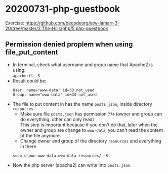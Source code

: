 # 20200731-php-guestbook
Exercise: https://github.com/becodeorg/atw-lamarr-3-20/tree/master/2.The-Hills/php/5.php-guestbook

## Permission denied proplem when using file_put_content
- In terminal, check what username and group name that Apache2 is using:
<br>`apachectl -S`
- Result could be:<br>
  ```
  User: name="www-data" id=33 not_used
  Group: name="www-data" id=33 not_used
  ```
- The file to put content in has the name `posts.json`, inside directory `resources`
  - Make sure file `posts.json` has permission `774` (owner and group can do everything, other can only read)
    <br> This step is important because if you don't do that, later when the owner and group are change to `www-data`, you can't read the content of the file anymore.
  - Change owner and group of the directory `resources` and everything in there
  ```
  sudo chown www-data:www-data resources/ -R
  ```
- Now the php server (apache2) can write into `posts.json`.